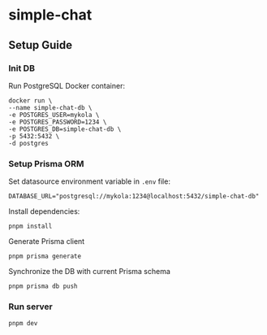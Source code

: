 # simple-chat

## Setup Guide

### Init DB

Run PostgreSQL Docker container:

```
docker run \
--name simple-chat-db \
-e POSTGRES_USER=mykola \
-e POSTGRES_PASSWORD=1234 \
-e POSTGRES_DB=simple-chat-db \
-p 5432:5432 \
-d postgres
```

### Setup Prisma ORM

Set datasource environment variable in `.env` file:

```
DATABASE_URL="postgresql://mykola:1234@localhost:5432/simple-chat-db"
```

Install dependencies:

```
pnpm install
```

Generate Prisma client

```
pnpm prisma generate
```

Synchronize the DB with current Prisma schema

```
pnpm prisma db push
```

### Run server

```
pnpm dev
```
